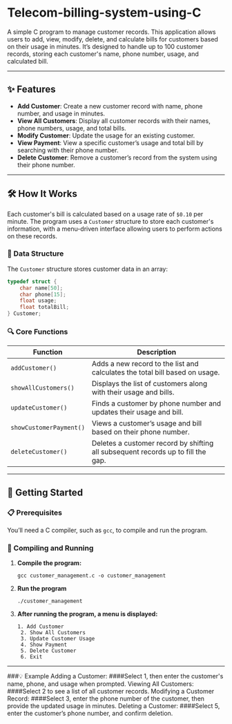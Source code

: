 # Telecom-billing-system-using-C

A simple C program to manage customer records. This application allows users to add, view, modify, delete, and calculate bills for customers based on their usage in minutes. It’s designed to handle up to 100 customer records, storing each customer's name, phone number, usage, and calculated bill.

---

## ✨ Features

- **Add Customer**: Create a new customer record with name, phone number, and usage in minutes.
- **View All Customers**: Display all customer records with their names, phone numbers, usage, and total bills.
- **Modify Customer**: Update the usage for an existing customer.
- **View Payment**: View a specific customer’s usage and total bill by searching with their phone number.
- **Delete Customer**: Remove a customer’s record from the system using their phone number.

---

## 🛠️ How It Works

Each customer's bill is calculated based on a usage rate of `$0.10` per minute. The program uses a `Customer` structure to store each customer's information, with a menu-driven interface allowing users to perform actions on these records.

### 📂 Data Structure

The `Customer` structure stores customer data in an array:

```c
typedef struct {
    char name[50];
    char phone[15];
    float usage;
    float totalBill;
} Customer;
```


### 🔍 Core Functions

| Function                  | Description                                                                  |
|---------------------------|------------------------------------------------------------------------------|
| `addCustomer()`           | Adds a new record to the list and calculates the total bill based on usage. |
| `showAllCustomers()`      | Displays the list of customers along with their usage and bills.            |
| `updateCustomer()`        | Finds a customer by phone number and updates their usage and bill.          |
| `showCustomerPayment()`   | Views a customer’s usage and bill based on their phone number.              |
| `deleteCustomer()`        | Deletes a customer record by shifting all subsequent records up to fill the gap. |

---

## 🚀 Getting Started

### 📋 Prerequisites

You’ll need a C compiler, such as `gcc`, to compile and run the program.

### 📂 Compiling and Running

1. **Compile the program:**
   ```
   gcc customer_management.c -o customer_management
   
2. **Run the program**
   ```
   ./customer_management
   
3. **After running the program, a menu is displayed:**
   ```
   1. Add Customer
    2. Show All Customers
    3. Update Customer Usage
    4. Show Payment
    5. Delete Customer
    6. Exit

---

###💡 Example
Adding a Customer:
####Select 1, then enter the customer's name, phone, and usage when prompted.
Viewing All Customers:
####Select 2 to see a list of all customer records.
Modifying a Customer Record:
####Select 3, enter the phone number of the customer, then provide the updated usage in minutes.
Deleting a Customer:
####Select 5, enter the customer’s phone number, and confirm deletion.
